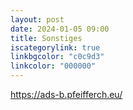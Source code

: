 ```yaml
---
layout: post
date: 2024-01-05 09:00
title: Sonstiges 
iscategorylink: true
linkbgcolor: "c0c9d3"
linkcolor: "000000"
---
```

https://ads-b.pfeifferch.eu/
